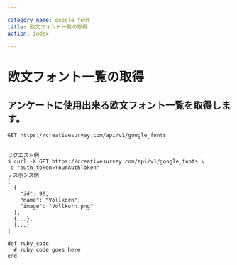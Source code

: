 ```yaml
---

category_name: google_font
title: 欧文フォント一覧の取得
action: index

---
```


# 欧文フォント一覧の取得

## アンケートに使用出来る欧文フォント一覧を取得します。

`GET https://creativesurvey.com/api/v1/google_fonts`

~~~

リクエスト例
$ curl -X GET https://creativesurvey.com/api/v1/google_fonts \
-d "auth_token=YourAuthToken"
レスポンス例
[
  {
    "id": 95,
    "name": "Vollkorn",
    "image": "Vollkorn.png"
  },
  {...},
  {...}
]
~~~

 
~~~
def ruby_code
  # ruby code goes here
end
~~~

　
　

